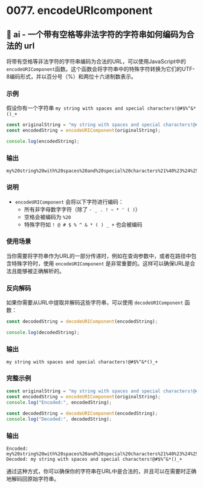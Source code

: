 # 0077. encodeURIcomponent

## 🤖 ai - 一个带有空格等非法字符的字符串如何编码为合法的 url

将带有空格等非法字符的字符串编码为合法的URL，可以使用JavaScript中的`encodeURIComponent`函数。这个函数会将字符串中的特殊字符转换为它们的UTF-8编码形式，并以百分号（%）和两位十六进制数表示。

### 示例

假设你有一个字符串 `my string with spaces and special characters!@#$%^&*()_+`

```javascript
const originalString = "my string with spaces and special characters!@#$%^&*()_+";
const encodedString = encodeURIComponent(originalString);

console.log(encodedString);
```

### 输出

```
my%20string%20with%20spaces%20and%20special%20characters%21%40%23%24%25%5E%26%2A%28%29_%2B
```

### 说明

- `encodeURIComponent` 会将以下字符进行编码：
  - 所有非字母数字字符（除了 `- _ . ! ~ * ' ( )`）
  - 空格会被编码为 `%20`
  - 特殊字符如 `! @ # $ % ^ & * ( ) _ +` 也会被编码

### 使用场景

当你需要将字符串作为URL的一部分传递时，例如在查询参数中，或者在路径中包含特殊字符时，使用 `encodeURIComponent` 是非常重要的。这样可以确保URL是合法且能够被正确解析的。

### 反向解码

如果你需要从URL中提取并解码这些字符串，可以使用 `decodeURIComponent` 函数：

```javascript
const decodedString = decodeURIComponent(encodedString);

console.log(decodedString);
```

### 输出

```
my string with spaces and special characters!@#$%^&*()_+
```

### 完整示例

```javascript
const originalString = "my string with spaces and special characters!@#$%^&*()_+";
const encodedString = encodeURIComponent(originalString);
console.log("Encoded:", encodedString);

const decodedString = decodeURIComponent(encodedString);
console.log("Decoded:", decodedString);
```

### 输出

```
Encoded: my%20string%20with%20spaces%20and%20special%20characters%21%40%23%24%25%5E%26%2A%28%29_%2B
Decoded: my string with spaces and special characters!@#$%^&*()_+
```

通过这种方式，你可以确保你的字符串在URL中是合法的，并且可以在需要时正确地解码回原始字符串。